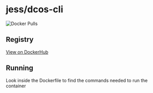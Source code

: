 # jess/dcos-cli

![Docker Pulls](https://img.shields.io/docker/pulls/jess/dcos-cli)



## Registry

[View on DockerHub](https://hub.docker.com/r/jess/dcos-cli)

## Running

Look inside the Dockerfile to find the commands needed to run the container
